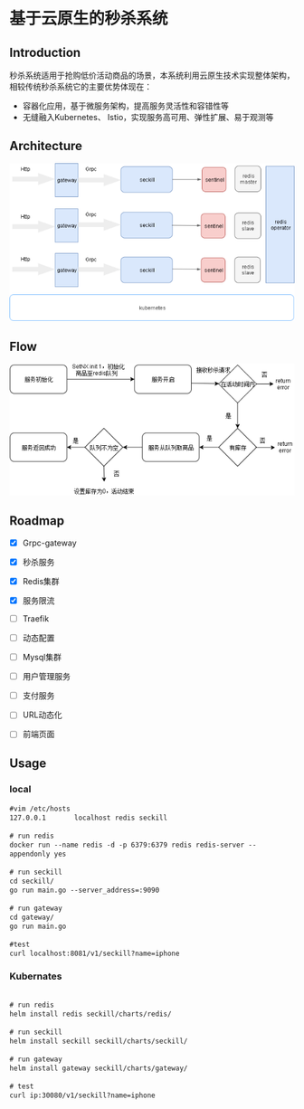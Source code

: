 # 基于云原生的秒杀系统
## Introduction
秒杀系统适用于抢购低价活动商品的场景，本系统利用云原生技术实现整体架构，相较传统秒杀系统它的主要优势体现在：
- 容器化应用，基于微服务架构，提高服务灵活性和容错性等
- 无缝融入Kubernetes、 Istio，实现服务高可用、弹性扩展、易于观测等

## Architecture
![overview](https://github.com/WindNotStop/seckill/blob/master/arch.png)

## Flow
![overview](https://github.com/WindNotStop/seckill/blob/master/flow.png)

## Roadmap
- [x] Grpc-gateway
- [x] 秒杀服务
- [x] Redis集群
- [x] 服务限流
- [ ] Traefik
- [ ] 动态配置
- [ ] Mysql集群
- [ ] 用户管理服务
- [ ] 支付服务
- [ ] URL动态化
- [ ] 前端页面


## Usage
### local
```
#vim /etc/hosts
127.0.0.1       localhost redis seckill

# run redis
docker run --name redis -d -p 6379:6379 redis redis-server --appendonly yes

# run seckill
cd seckill/
go run main.go --server_address=:9090

# run gateway
cd gateway/
go run main.go

#test
curl localhost:8081/v1/seckill?name=iphone
```
### Kubernates
```

# run redis
helm install redis seckill/charts/redis/

# run seckill
helm install seckill seckill/charts/seckill/

# run gateway
helm install gateway seckill/charts/gateway/

# test
curl ip:30080/v1/seckill?name=iphone
```
